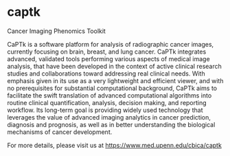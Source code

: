 # captk
Cancer Imaging Phenomics Toolkit


CaPTk is a software platform for analysis of radiographic cancer images, currently focusing on brain, breast, and lung cancer. CaPTk integrates advanced, validated tools performing various aspects of medical image analysis, that have been developed in the context of active clinical research studies and collaborations toward addressing real clinical needs. With emphasis given in its use as a very lightweight and efficient viewer, and with no prerequisites for substantial computational background, CaPTk aims to facilitate the swift translation of advanced computational algorithms into routine clinical quantification, analysis, decision making, and reporting workflow. Its long-term goal is providing widely used technology that leverages the value of advanced imaging analytics in cancer prediction, diagnosis and prognosis, as well as in better understanding the biological mechanisms of cancer development.


For more details, please visit us at https://www.med.upenn.edu/cbica/captk